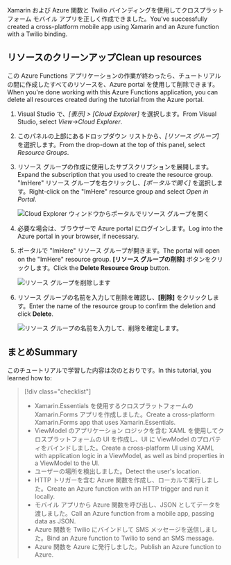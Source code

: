 <span data-ttu-id="d32a9-101">Xamarin および Azure 関数と Twilio バインディングを使用してクロスプラットフォーム モバイル アプリを正しく作成できました。</span><span class="sxs-lookup"><span data-stu-id="d32a9-101">You've successfully created a cross-platform mobile app using Xamarin and an Azure function with a Twilio binding.</span></span>

## <a name="clean-up-resources"></a><span data-ttu-id="d32a9-102">リソースのクリーンアップ</span><span class="sxs-lookup"><span data-stu-id="d32a9-102">Clean up resources</span></span>

<span data-ttu-id="d32a9-103">この Azure Functions アプリケーションの作業が終わったら、チュートリアルの間に作成したすべてのリソースを、Azure portal を使用して削除できます。</span><span class="sxs-lookup"><span data-stu-id="d32a9-103">When you're done working with this Azure Functions application, you can delete all resources created during the tutorial from the Azure portal.</span></span>

1. <span data-ttu-id="d32a9-104">Visual Studio で、*[表示] > [Cloud Explorer]* を選択します。</span><span class="sxs-lookup"><span data-stu-id="d32a9-104">From Visual Studio, select *View->Cloud Explorer*.</span></span>

2. <span data-ttu-id="d32a9-105">このパネルの上部にあるドロップダウン リストから、*[リソース グループ]* を選択します。</span><span class="sxs-lookup"><span data-stu-id="d32a9-105">From the drop-down at the top of this panel, select *Resource Groups*.</span></span>

3. <span data-ttu-id="d32a9-106">リソース グループの作成に使用したサブスクリプションを展開します。</span><span class="sxs-lookup"><span data-stu-id="d32a9-106">Expand the subscription that you used to create the resource group.</span></span> <span data-ttu-id="d32a9-107">"ImHere" リソース グループを右クリックし、*[ポータルで開く]* を選択します。</span><span class="sxs-lookup"><span data-stu-id="d32a9-107">Right-click on the "ImHere" resource group and select *Open in Portal*.</span></span>

    ![Cloud Explorer ウィンドウからポータルでリソース グループを開く](../media-drafts/9-open-resource-group-in-portal.png)

4. <span data-ttu-id="d32a9-109">必要な場合は、ブラウザーで Azure portal にログインします。</span><span class="sxs-lookup"><span data-stu-id="d32a9-109">Log into the Azure portal in your browser, if necessary.</span></span>

5. <span data-ttu-id="d32a9-110">ポータルで "ImHere" リソース グループが開きます。</span><span class="sxs-lookup"><span data-stu-id="d32a9-110">The portal will open on the "ImHere" resource group.</span></span> <span data-ttu-id="d32a9-111">**[リソース グループの削除]** ボタンをクリックします。</span><span class="sxs-lookup"><span data-stu-id="d32a9-111">Click the **Delete Resource Group** button.</span></span>

    ![リソース グループを削除します](../media-drafts/9-delete-resource-group.png)

6. <span data-ttu-id="d32a9-113">リソース グループの名前を入力して削除を確認し、**[削除]** をクリックします。</span><span class="sxs-lookup"><span data-stu-id="d32a9-113">Enter the name of the resource group to confirm the deletion and click **Delete**.</span></span>

    ![リソース グループの名前を入力して、削除を確定します。](../media-drafts/9-confirm-delete-resource-group.png)

## <a name="summary"></a><span data-ttu-id="d32a9-115">まとめ</span><span class="sxs-lookup"><span data-stu-id="d32a9-115">Summary</span></span>

<span data-ttu-id="d32a9-116">このチュートリアルで学習した内容は次のとおりです。</span><span class="sxs-lookup"><span data-stu-id="d32a9-116">In this tutorial, you learned how to:</span></span>
> [!div class="checklist"]
> * <span data-ttu-id="d32a9-117">Xamarin.Essentials を使用するクロスプラットフォームの Xamarin.Forms アプリを作成しました。</span><span class="sxs-lookup"><span data-stu-id="d32a9-117">Create a cross-platform Xamarin.Forms app that uses Xamarin.Essentials.</span></span>
> * <span data-ttu-id="d32a9-118">ViewModel のアプリケーション ロジックを含む XAML を使用してクロスプラットフォームの UI を作成し、UI に ViewModel のプロパティをバインドしました。</span><span class="sxs-lookup"><span data-stu-id="d32a9-118">Create a cross-platform UI using XAML with application logic in a ViewModel, as well as bind properties in a ViewModel to the UI.</span></span>
> * <span data-ttu-id="d32a9-119">ユーザーの場所を検出しました。</span><span class="sxs-lookup"><span data-stu-id="d32a9-119">Detect the user's location.</span></span>
> * <span data-ttu-id="d32a9-120">HTTP トリガーを含む Azure 関数を作成し、ローカルで実行しました。</span><span class="sxs-lookup"><span data-stu-id="d32a9-120">Create an Azure function with an HTTP trigger and run it locally.</span></span>
> * <span data-ttu-id="d32a9-121">モバイル アプリから Azure 関数を呼び出し、JSON としてデータを渡しました。</span><span class="sxs-lookup"><span data-stu-id="d32a9-121">Call an Azure function from a mobile app, passing data as JSON.</span></span>
> * <span data-ttu-id="d32a9-122">Azure 関数を Twilio にバインドして SMS メッセージを送信しました。</span><span class="sxs-lookup"><span data-stu-id="d32a9-122">Bind an Azure function to Twilio to send an SMS message.</span></span>
> * <span data-ttu-id="d32a9-123">Azure 関数を Azure に発行しました。</span><span class="sxs-lookup"><span data-stu-id="d32a9-123">Publish an Azure function to Azure.</span></span>
